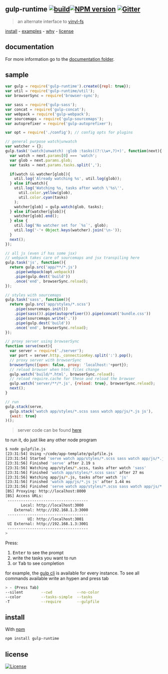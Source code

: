 ## gulp-runtime [![build][b-build]][x-travis][![NPM version][b-version]][p-gulp-runtime] [![Gitter][b-gitter]][x-gitter]

> an alternate interface to [vinyl-fs][p-vinylFs]

[install](#install) -
[examples](#examples) -
[why](#why) -
[license](#license)

## documentation

For more information go to the [documentation folder](./docs).

## sample

````js
var gulp = require('gulp-runtime').create({repl: true});
var util = require('gulp-runtime/util');
var browserSync = require('browser-sync');

var sass = require('gulp-sass');
var concat = require('gulp-concat');
var webpack = require('gulp-webpack');
var sourcemaps = require('gulp-sourcemaps');
var autoprefixer = require('gulp-autoprefixer');

var opt = require('./config'); // config opts for plugins

// general purpose watch|unwatch
var watcher = {};
gulp.task('(watch|unwatch) :glob :tasks((?:\\w+,?)+)', function(next){
  var watch = next.params[0] === 'watch';
  var glob = next.params.glob;
  var tasks = next.params.tasks.split(',');

  if(watch && watcher[glob]){
    util.log('Already watching %s', util.log(glob));
  } else if(watch){
    util.log('Watching %s, tasks after watch \'%s\'',
      util.color.yellow(glob),
      util.color.cyan(tasks)
    );
    watcher[glob] = gulp.watch(glob, tasks);
  } else if(watcher[glob]){
    watcher[glob].end();
  } else {
    util.log('No watcher set for `%s`', glob);
    util.log('-'+ Object.keys(watcher).join('\n-'));
  }
  next();
});

// all js (even if has some jsx)
// webpack takes care of sourcemaps and jsx transpiling here
gulp.task('js', function(){
  return gulp.src('app/**/*.js')
    .pipe(webpack(opt.webpack))
    .pipe(gulp.dest('build'))
    .once('end', browserSync.reload);
});

// styles with sourcemaps
gulp.task('sass', function(){
  return gulp.src('app/styles/*.scss')
    .pipe(sourcemaps.init())
    .pipe(sass()).pipe(autoprefixer()).pipe(concat('bundle.css'))
    .pipe(sourcemaps.write('.'))
    .pipe(gulp.dest('build'))
    .once('end', browserSync.reload);
});

// proxy server using browserSync
function serve(next){
  var server = require('./server');
  var port = server.http._connectionKey.split(':').pop();
  // proxy server with browserSync
  browserSync({open: false, proxy: 'localhost:'+port});
  // reload browser when html files change
  gulp.watch('build/*.html', browserSync.reload);
  // reload require.cache for these and reload the browser
  gulp.watch('server/**/*.js', {reload: true}, browserSync.reload);
  next();
}

// run
gulp.stack(serve,
  gulp.stack('watch app/styles/*.scss sass watch app/js/*.js js'),
  {wait: true}
)();
````
> server code can be found [here][x-app-template]

to run it, do just like any other node program

```sh
$ node gulpfile.js
[23:31:54] Using ~/code/app-template/gulpfile.js
[23:31:54] Started 'serve watch app/styles/*.scss sass watch app/js/*.js js' in series
[23:31:56] Finished 'serve' after 2.19 s
[23:31:56] Watching app/styles/*.scss, tasks after watch 'sass'
[23:31:56] Finished 'watch app/styles/*.scss sass' after 27 ms
[23:31:56] Watching app/js/*.js, tasks after watch 'js'
[23:31:56] Finished 'watch app/js/*.js js' after 1.44 ms
[23:31:56] Finished 'serve watch app/styles/*.scss sass watch app/js/*.js js' after 2.22 s
[BS] Proxying: http://localhost:8000
[BS] Access URLs:
 ------------------------------------
       Local: http://localhost:3000
    External: http://192.168.1.3:3000
 ------------------------------------
          UI: http://localhost:3001
 UI External: http://192.168.1.3:3001
 ------------------------------------
>
```

Press:

1. <kbd>Enter</kbd> to see the prompt
1. write the tasks you want to run
1. or <kbd>Tab</kbd> to see completion

for example, the [gulp cli][x-gulp-cli] is available for every instance. To see all commands available write an hypen and press tab

```sh
> - (Press Tab)
--silent        --cwd           --no-color
--color         --tasks-simple  --tasks
-T              --require       --gulpfile
```

## install

With [npm][x-npm]

```sh
npm install gulp-runtime
```

## license

[![License][b-license]][x-license]

<!-- links
  b-: is for badges
  p-: is for package
  t-: is for doc's toc
  x-: is for just a link
-->

[x-npm]: https://www.npmjs.org

[p-vinylFs]: https://github.com/wearefractal/vinyl-fs
[p-vinylFs.src]: https://github.com/wearefractal/vinyl-fs#srcglobs-opt
[p-vinylFs.dest]: https://github.com/wearefractal/vinyl-fs#destfolder-opt
[p-vinylFs.watch]: https://github.com/wearefractal/vinyl-fs#watchglobs-opt-cb
[t-stack]: https://github.com/stringparser/tornado/blob/master/docs/stack.md

[p-parth]: https://github.com/stringparser/parth
[p-tornado]: https://github.com/stringparser/tornado
[p-tornado-repl]: https://github.com/stringparser/tornado-repl
[m-readline]: https://nodejs.org/api/readline.html
[p-gulp-runtime]: https://npmjs.com/gulp-runtime

[x-app-template]: https://github.com/stringparser/app-template

[x-gulp-cli]: https://github.com/gulpjs/gulp/blob/master/docs/CLI.md

[x-gitter]: https://gitter.im/stringparser/gulp-runtime
[x-travis]: https://travis-ci.org/stringparser/gulp-runtime/builds
[x-license]: http://opensource.org/licenses/MIT
[x-new-issue]: https://github.com/stringparser/gulp-runtime/issues/new

[b-build]: http://img.shields.io/travis/stringparser/gulp-runtime/master.svg?style=flat-square
[b-gitter]: https://badges.gitter.im/Join%20Chat.svg
[b-version]: http://img.shields.io/npm/v/gulp-runtime.svg?style=flat-square
[b-license]: http://img.shields.io/npm/l/gulp-runtime.svg?style=flat-square
